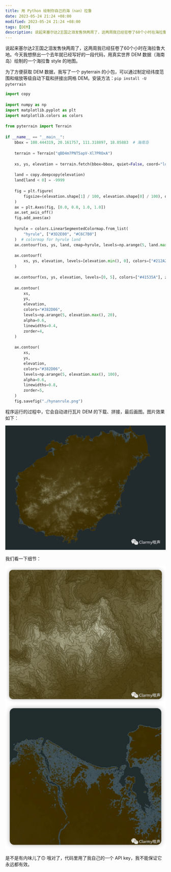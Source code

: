```yaml
---
title: 用 Python 绘制你自己的海（nan）拉鲁
date: 2023-05-24 21:24 +08:00
modified: 2023-05-24 21:24 +08:00
tags: [DEM]
description: 说起来塞尔达2王国之泪发售快两周了，这两周我已经狂卷了60个小时在海拉鲁大地。今天我想祭出一个去年就已经写好的一段代码，用真实世界 DEM 数据（海南岛）绘制的一个海拉鲁 style 的地图。
---
```

说起来塞尔达2王国之泪发售快两周了，这两周我已经狂卷了60个小时在海拉鲁大地。今天我想祭出一个去年就已经写好的一段代码，用真实世界 DEM 数据（海南岛）绘制的一个海拉鲁 style 的地图。

为了方便获取 DEM 数据，我写了一个 pyterrain 的小包，可以通过制定经纬度范围和缩放等级自动下载和拼接出网格 DEM。安装方法：`pip install -U pyterrain`

```python
import copy

import numpy as np
import matplotlib.pyplot as plt
import matplotlib.colors as colors

from pyterrain import Terrain

if __name__ == "__main__":
    bbox = 108.444319, 20.161757, 111.318897, 18.05883  # 海南岛

    terrain = Terrain("qBD4m7PNT5apV-Xl7PROxA")

    xs, ys, elevation = terrain.fetch(bbox=bbox, quiet=False, coord="lonlat", zoom=12)

    land = copy.deepcopy(elevation)
    land[land < 0] = -9999

    fig = plt.figure(
        figsize=(elevation.shape[1] / 100, elevation.shape[0] / 100), dpi=100
    )
    ax = plt.Axes(fig, [0.0, 0.0, 1.0, 1.0])
    ax.set_axis_off()
    fig.add_axes(ax)

    hyrule = colors.LinearSegmentedColormap.from_list(
        "hyrule", ["#3D2E00", "#C6C7B0"]
    )  # colormap for hyrule land
    ax.contourf(xs, ys, land, cmap=hyrule, levels=np.arange(5, land.max(), 2), zorder=3)

    ax.contourf(
        xs, ys, elevation, levels=[elevation.min(), 0], colors=["#212A2D"], zorder=1
    )

    ax.contourf(xs, ys, elevation, levels=[0, 5], colors=["#41535A"], zorder=4)

    ax.contour(
        xs,
        ys,
        elevation,
        colors="#382D06",
        levels=np.arange(5, elevation.max(), 20),
        alpha=0.6,
        linewidths=0.4,
        zorder=4,
    )

    ax.contour(
        xs,
        ys,
        elevation,
        colors="#382D06",
        levels=np.arange(5, elevation.max(), 100),
        alpha=0.6,
        linewidths=0.8,
        zorder=5,
    )
    fig.savefig("./hynanrule.png")
```
程序运行的过程中，它会自动进行瓦片 DEM 的下载、拼接，最后画图。图片效果如下：

![hynanrule](/assets/img/draw-your-own-hyrule-with-python/01.png)

我们看一下细节：

![hynanrule](/assets/img/draw-your-own-hyrule-with-python/02.png)
![hynanrule](/assets/img/draw-your-own-hyrule-with-python/03.webp)

是不是有内味儿了🙃 哦对了，代码里用了我自己的一个 API key，我不能保证它永远都有效。
